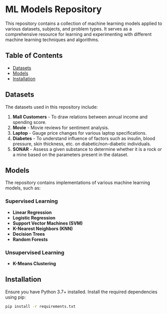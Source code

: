 
# ML Models Repository

This repository contains a collection of machine learning models applied to various datasets, subjects, and problem types. It serves as a comprehensive resource for learning and experimenting with different machine learning techniques and algorithms.

## Table of Contents


- [Datasets](#datasets)
- [Models](#models)
- [Installation](#installation)




## Datasets

The datasets used in this repository include:

1. **Mall Customers** - To draw relations between annual income and spending score.
2. **Movie** - Movie reviews for sentiment analysis.
3. **Laptop** - Gauge price changes for various laptop specifications.
4. **Diabetes** - To understand influence of factors such as insulin, blood pressure, skin thickness, etc. on diabetic/non-diabetic individuals.
5. **SONAR** - Assess a given substance to determine whether it is a rock or a mine based on the parameters present in the dataset.

## Models

The repository contains implementations of various machine learning models, such as:

### Supervised Learning

- **Linear Regression**
- **Logistic Regression**
- **Support Vector Machines (SVM)**
- **K-Nearest Neighbors (KNN)**
- **Decision Trees**
- **Random Forests**



### Unsupervised Learning

- **K-Means Clustering**





## Installation

Ensure you have Python 3.7+ installed. Install the required dependencies using pip:

```bash
pip install -r requirements.txt
